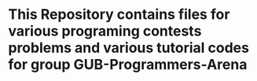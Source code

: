 # This Repository contains files for various programing contests problems and various tutorial codes for group GUB-Programmers-Arena
